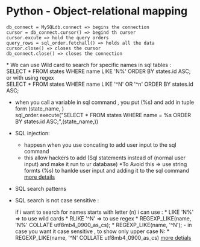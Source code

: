 <h1> Python - Object-relational mapping </h1>

	db_connect = MySQLdb.connect => begins the connection
	cursor = db_connect.cursor() => begind th curser
	cursor.excute => hold the query orders
	query_rows = sql_order.fetchall() => holds all the data 
	cursor.close() => closes the cursor
	db_connect.close() => closes the connection
<h>
* We can use Wild card to search for specific names in sql tables :
	<div> SELECT * FROM states WHERE name LIKE 'N%' ORDER BY states.id ASC; </div>
	or with using regex <br>
	<div> SELECT * FROM states WHERE name LIKE '^N' OR '^n' ORDER BY states.id ASC; </div>

* when you call a variable in sql command , you put (%s) and add in tuple form (state_name, ) <br>
	sql_order.execute("SELECT * FROM states WHERE name = %s ORDER BY states.id ASC;",(state_name,))

* SQL injection:
	- happesn when you use concating to add user input to the sql command
	- this  allow hackers to add (Sql statements instead of (normal user input) and make it run to ur database)
	*To Avoid this => use string formts (%s) to hanlde user input and adding it to the sql command
	[more details](https://www.w3schools.com/sql/sql_injection.asp)
* SQL search patterns
* SQL search is not case sensitive :

	if i want to search for names starts with letter (n)
	i can use :
		* LIKE 'N%' => to  use wild cards
		* RLIKE '^N' => to use regex
		* REGEXP_LIKE(name, 'N%' COLLATE utf8mb4_0900_as_cs);
		* REGEXP_LIKE(name, '^N');
		- in case you want it case sensitive , to show only upper case N:
				* REGEXP_LIKE(name, '^N' COLLATE utf8mb4_0900_as_cs)
		[more detials](https://dev.mysql.com/doc/mysql-tutorial-excerpt/8.3/en/pattern-matching.html)
		
		
	
